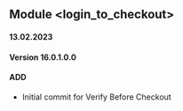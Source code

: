 ## Module <login_to_checkout>

#### 13.02.2023
#### Version 16.0.1.0.0
#### ADD

- Initial commit for Verify Before Checkout
